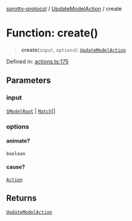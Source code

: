 
[sprotty-protocol](../globals) / [UpdateModelAction](../Namespace.UpdateModelAction) / create

# Function: create()

> **create**(`input`, `options`): [`UpdateModelAction`](../Interface.UpdateModelAction)

Defined in: [actions.ts:175](https://github.com/eclipse-sprotty/sprotty/blob/f9b2433481cc27a1ac0c92d525a92039ae7f6c76/packages/sprotty-protocol/src/actions.ts#L175)

## Parameters

### input

[`SModelRoot`](../Interface.SModelRoot) | [`Match`](../Interface.Match)[]

### options

#### animate?

`boolean`

#### cause?

[`Action`](../Interface.Action)

## Returns

[`UpdateModelAction`](../Interface.UpdateModelAction)
